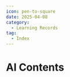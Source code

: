 ```yaml
---
icon: pen-to-square
date: 2025-04-08
category:
  - Learning Records
tag:
  - Index
---
```



# AI Contents